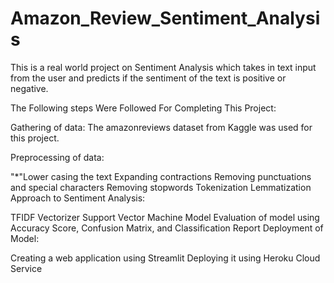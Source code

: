 # Amazon_Review_Sentiment_Analysis #

This is a real world project on Sentiment Analysis which takes in text input from the user and predicts if the sentiment of the text is positive or negative.

The Following steps Were Followed For Completing This Project:

Gathering of data: The amazonreviews dataset from Kaggle was used for this project.

Preprocessing of data:

"*"Lower casing the text
Expanding contractions
Removing punctuations and special characters
Removing stopwords
Tokenization
Lemmatization
Approach to Sentiment Analysis:

TFIDF Vectorizer
Support Vector Machine Model
Evaluation of model using Accuracy Score, Confusion Matrix, and Classification Report
Deployment of Model:

Creating a web application using Streamlit
Deploying it using Heroku Cloud Service
